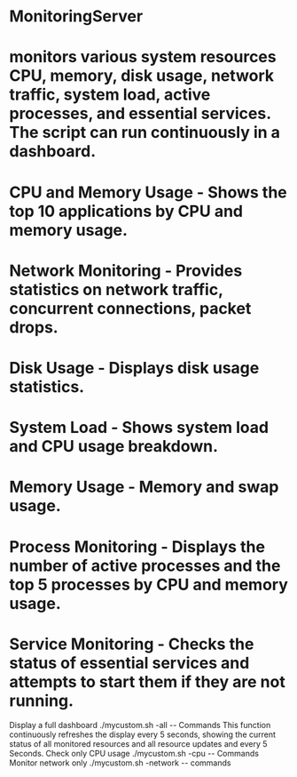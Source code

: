 # MonitoringServer
# monitors various system resources CPU, memory, disk usage, network traffic, system load, active processes, and essential services. The script can run continuously in a dashboard.
# CPU and Memory Usage - Shows the top 10 applications by CPU and memory usage.
# Network Monitoring -  Provides statistics on network traffic, concurrent connections, packet drops.
# Disk Usage  -   Displays disk usage statistics.
# System Load -  Shows system load and CPU usage breakdown.
# Memory Usage -  Memory and swap usage.
# Process Monitoring  - Displays the number of active processes and the top 5 processes by CPU and memory usage.
# Service Monitoring  - Checks the status of essential services and attempts to start them if they are not running.
Display a full dashboard  ./mycustom.sh -all  -- Commands
This function continuously refreshes the display every 5 seconds, showing the current status of all monitored resources and all resource updates and every 5 Seconds.
Check only CPU usage   ./mycustom.sh -cpu  -- Commands
Monitor network only    ./mycustom.sh -network -- commands
